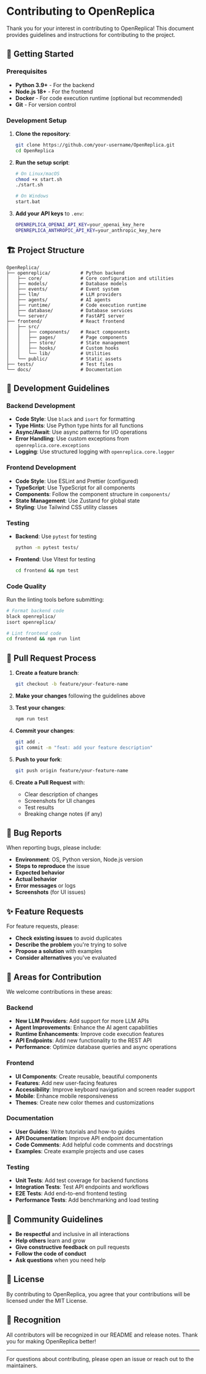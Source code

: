 # Contributing to OpenReplica

Thank you for your interest in contributing to OpenReplica! This document provides guidelines and instructions for contributing to the project.

## 🚀 Getting Started

### Prerequisites

- **Python 3.9+** - For the backend
- **Node.js 18+** - For the frontend
- **Docker** - For code execution runtime (optional but recommended)
- **Git** - For version control

### Development Setup

1. **Clone the repository**:
   ```bash
   git clone https://github.com/your-username/OpenReplica.git
   cd OpenReplica
   ```

2. **Run the setup script**:
   ```bash
   # On Linux/macOS
   chmod +x start.sh
   ./start.sh
   
   # On Windows
   start.bat
   ```

3. **Add your API keys** to `.env`:
   ```bash
   OPENREPLICA_OPENAI_API_KEY=your_openai_key_here
   OPENREPLICA_ANTHROPIC_API_KEY=your_anthropic_key_here
   ```

## 🏗️ Project Structure

```
OpenReplica/
├── openreplica/           # Python backend
│   ├── core/              # Core configuration and utilities
│   ├── models/            # Database models
│   ├── events/            # Event system
│   ├── llm/               # LLM providers
│   ├── agents/            # AI agents
│   ├── runtime/           # Code execution runtime
│   ├── database/          # Database services
│   └── server/            # FastAPI server
├── frontend/              # React frontend
│   ├── src/
│   │   ├── components/    # React components
│   │   ├── pages/         # Page components
│   │   ├── store/         # State management
│   │   ├── hooks/         # Custom hooks
│   │   └── lib/           # Utilities
│   └── public/            # Static assets
├── tests/                 # Test files
└── docs/                  # Documentation
```

## 🔧 Development Guidelines

### Backend Development

- **Code Style**: Use `black` and `isort` for formatting
- **Type Hints**: Use Python type hints for all functions
- **Async/Await**: Use async patterns for I/O operations
- **Error Handling**: Use custom exceptions from `openreplica.core.exceptions`
- **Logging**: Use structured logging with `openreplica.core.logger`

### Frontend Development

- **Code Style**: Use ESLint and Prettier (configured)
- **TypeScript**: Use TypeScript for all components
- **Components**: Follow the component structure in `components/`
- **State Management**: Use Zustand for global state
- **Styling**: Use Tailwind CSS utility classes

### Testing

- **Backend**: Use `pytest` for testing
  ```bash
  python -m pytest tests/
  ```

- **Frontend**: Use Vitest for testing
  ```bash
  cd frontend && npm test
  ```

### Code Quality

Run the linting tools before submitting:

```bash
# Format backend code
black openreplica/
isort openreplica/

# Lint frontend code
cd frontend && npm run lint
```

## 📝 Pull Request Process

1. **Create a feature branch**:
   ```bash
   git checkout -b feature/your-feature-name
   ```

2. **Make your changes** following the guidelines above

3. **Test your changes**:
   ```bash
   npm run test
   ```

4. **Commit your changes**:
   ```bash
   git add .
   git commit -m "feat: add your feature description"
   ```

5. **Push to your fork**:
   ```bash
   git push origin feature/your-feature-name
   ```

6. **Create a Pull Request** with:
   - Clear description of changes
   - Screenshots for UI changes
   - Test results
   - Breaking change notes (if any)

## 🐛 Bug Reports

When reporting bugs, please include:

- **Environment**: OS, Python version, Node.js version
- **Steps to reproduce** the issue
- **Expected behavior**
- **Actual behavior**
- **Error messages** or logs
- **Screenshots** (for UI issues)

## ✨ Feature Requests

For feature requests, please:

- **Check existing issues** to avoid duplicates
- **Describe the problem** you're trying to solve
- **Propose a solution** with examples
- **Consider alternatives** you've evaluated

## 🎯 Areas for Contribution

We welcome contributions in these areas:

### Backend
- **New LLM Providers**: Add support for more LLM APIs
- **Agent Improvements**: Enhance the AI agent capabilities
- **Runtime Enhancements**: Improve code execution features
- **API Endpoints**: Add new functionality to the REST API
- **Performance**: Optimize database queries and async operations

### Frontend
- **UI Components**: Create reusable, beautiful components
- **Features**: Add new user-facing features
- **Accessibility**: Improve keyboard navigation and screen reader support
- **Mobile**: Enhance mobile responsiveness
- **Themes**: Create new color themes and customizations

### Documentation
- **User Guides**: Write tutorials and how-to guides
- **API Documentation**: Improve API endpoint documentation
- **Code Comments**: Add helpful code comments and docstrings
- **Examples**: Create example projects and use cases

### Testing
- **Unit Tests**: Add test coverage for backend functions
- **Integration Tests**: Test API endpoints and workflows
- **E2E Tests**: Add end-to-end frontend testing
- **Performance Tests**: Add benchmarking and load testing

## 🤝 Community Guidelines

- **Be respectful** and inclusive in all interactions
- **Help others** learn and grow
- **Give constructive feedback** on pull requests
- **Follow the code of conduct**
- **Ask questions** when you need help

## 📄 License

By contributing to OpenReplica, you agree that your contributions will be licensed under the MIT License.

## 🙏 Recognition

All contributors will be recognized in our README and release notes. Thank you for making OpenReplica better!

---

For questions about contributing, please open an issue or reach out to the maintainers.
